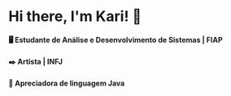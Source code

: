 # Hi there, I'm Kari! 👋

#### 🖥  Estudante de Análise e Desenvolvimento de Sistemas | FIAP
#### ✒️ Artista | INFJ
#### 🔭 Apreciadora de linguagem Java 

<!--
**Kari-sak/Kari-sak** is a ✨ _special_ ✨ repository because its `README.md` (this file) appears on your GitHub profile.

Here are some ideas to get you started:

- 🔭 I’m currently working on ...
- 🌱 I’m currently learning ...
- 👯 I’m looking to collaborate on ...
- 🤔 I’m looking for help with ...
- 💬 Ask me about ...
- 📫 How to reach me: ...
- 😄 Pronouns: ...
- ⚡ Fun fact: ...
-->
